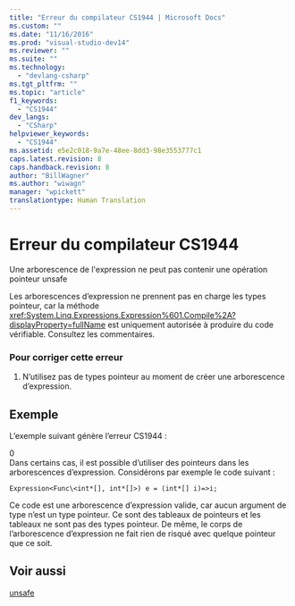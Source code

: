 ```yaml
---
title: "Erreur du compilateur CS1944 | Microsoft Docs"
ms.custom: ""
ms.date: "11/16/2016"
ms.prod: "visual-studio-dev14"
ms.reviewer: ""
ms.suite: ""
ms.technology: 
  - "devlang-csharp"
ms.tgt_pltfrm: ""
ms.topic: "article"
f1_keywords: 
  - "CS1944"
dev_langs: 
  - "CSharp"
helpviewer_keywords: 
  - "CS1944"
ms.assetid: e5e2c018-9a7e-48ee-8dd3-98e3553777c1
caps.latest.revision: 8
caps.handback.revision: 8
author: "BillWagner"
ms.author: "wiwagn"
manager: "wpickett"
translationtype: Human Translation
---
```

# Erreur du compilateur CS1944
Une arborescence de l'expression ne peut pas contenir une opération pointeur unsafe  
  
 Les arborescences d’expression ne prennent pas en charge les types pointeur, car la méthode <xref:System.Linq.Expressions.Expression%601.Compile%2A?displayProperty=fullName> est uniquement autorisée à produire du code vérifiable. Consultez les commentaires.  
  
### Pour corriger cette erreur  
  
1.  N’utilisez pas de types pointeur au moment de créer une arborescence d’expression.  
  
## Exemple  
 L’exemple suivant génère l’erreur CS1944 :  
  
<CodeContentPlaceHolder>0</CodeContentPlaceHolder>  
 Dans certains cas, il est possible d’utiliser des pointeurs dans les arborescences d’expression. Considérons par exemple le code suivant :  
  
 `Expression<Func\<int*[], int*[]>) e = (int*[] i)=>i;`  
  
 Ce code est une arborescence d’expression valide, car aucun argument de type n’est un type pointeur. Ce sont des tableaux de pointeurs et les tableaux ne sont pas des types pointeur. De même, le corps de l’arborescence d’expression ne fait rien de risqué avec quelque pointeur que ce soit.  
  
## Voir aussi  
 [unsafe](../../csharp/language-reference/keywords/unsafe.md)